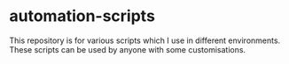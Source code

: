 # automation-scripts
This repository is for various scripts which I use in different environments. These scripts can be used by anyone with some customisations.  
